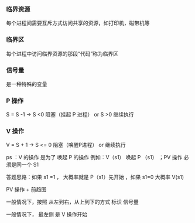 ### 临界资源

每个进程间需要互斥方式访问共享的资源，如打印机，磁带机等

### 临界区

每个进程中访问临界资源的那段“代码”称为临界区

### 信号量

是一种特殊的变量

### P 操作

S = S -1  -> S <0 阻塞（挂起 P 进程） or  S >0 继续执行

### V 操作

V = S + 1 -> S <= 0 阻塞（唤醒P进程）  or 继续执行



ps ：V 的操作 是为了 唤起 P 的操作  例如：V（s1） 唤起 P （s1）  ；PV 操作 必须是同一个 S1

答题思路：如果 s1  =1 ， 大概率就是 P（s1）先开始 ，如果 s1=0 大概率 V(s1)



PV 操作 + 前趋图

一般情况下，按照 从左到右，从上到下的方式 标识 信号量

一般情况下， 最左侧 是 V 操作开始
